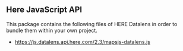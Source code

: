 ## Here JavaScript API

This package contains the following files of HERE Datalens in order to bundle them within your own project.

* https://js.datalens.api.here.com/2.3/mapsjs-datalens.js
